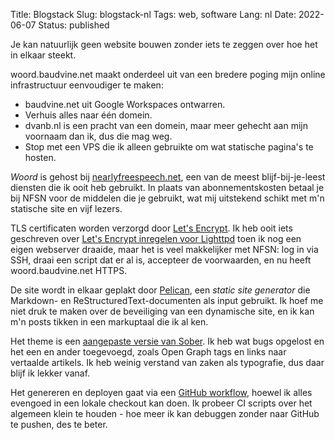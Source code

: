 Title: Blogstack
Slug: blogstack-nl
Tags: web, software
Lang: nl
Date: 2022-06-07
Status: published

Je kan natuurlijk geen website bouwen zonder iets te zeggen over hoe het in
elkaar steekt.

woord.baudvine.net maakt onderdeel uit van een bredere poging mijn online
infrastructuur eenvoudiger te maken:

- baudvine.net uit Google Workspaces ontwarren.
- Verhuis alles naar één domein.
- dvanb.nl is een pracht van een domein, maar meer gehecht aan mijn voornaam dan
  ik, dus die mag weg.
- Stop met een VPS die ik alleen gebruikte om wat statische pagina's te hosten.

*Woord* is gehost bij
[nearlyfreespeech.net](https://www.nearlyfreespeech.net/), een van de meest
blijf-bij-je-leest diensten die ik ooit heb gebruikt. In plaats van
abonnementskosten betaal je bij NFSN voor de middelen die je gebruikt, wat mij
uitstekend schikt met m'n statische site en vijf lezers.

TLS certificaten worden verzorgd door [Let's Encrypt](https://letsencrypt.org/).
Ik heb ooit iets geschreven over [Let's Encrypt inregelen voor
Lighttpd]({filename}lighty-certbot.md) toen ik nog een eigen webserver draaide,
maar het is veel makkelijker met NFSN: log in via SSH, draai een script dat er
al is, accepteer de voorwaarden, en nu heeft woord.baudvine.net HTTPS.

De site wordt in elkaar geplakt door [Pelican](http://docs.getpelican.com/), een
*static site generator* die Markdown- en ReStructuredText-documenten als input
gebruikt. Ik hoef me niet druk te maken over de beveiliging van een dynamische
site, en ik kan m'n posts tikken in een markuptaal die ik al ken.

Het theme is een [aangepaste versie van
Sober](https://github.com/barometz/pelican-sober). Ik heb wat bugs opgelost en
het een en ander toegevoegd, zoals Open Graph tags en links naar vertaalde
artikels. Ik heb weinig verstand van zaken als typografie, dus daar blijf ik
lekker vanaf.

Het genereren en deployen gaat via een [GitHub
workflow](https://github.com/barometz/woord.baudvine.net/blob/main/.github/workflows/publish.yml),
hoewel ik alles evengoed in een lokale checkout kan doen. Ik probeer CI scripts
over het algemeen klein te houden - hoe meer ik kan debuggen zonder naar GitHub
te pushen, des te beter.
